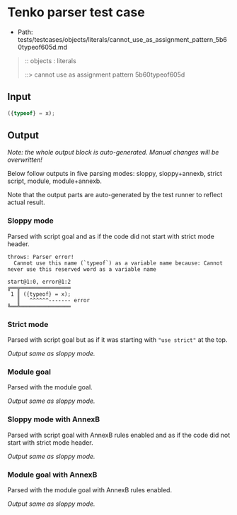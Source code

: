 # Tenko parser test case

- Path: tests/testcases/objects/literals/cannot_use_as_assignment_pattern_5b60typeof605d.md

> :: objects : literals
>
> ::> cannot use as assignment pattern 5b60typeof605d

## Input

`````js
({typeof} = x);
`````

## Output

_Note: the whole output block is auto-generated. Manual changes will be overwritten!_

Below follow outputs in five parsing modes: sloppy, sloppy+annexb, strict script, module, module+annexb.

Note that the output parts are auto-generated by the test runner to reflect actual result.

### Sloppy mode

Parsed with script goal and as if the code did not start with strict mode header.

`````
throws: Parser error!
  Cannot use this name (`typeof`) as a variable name because: Cannot never use this reserved word as a variable name

start@1:0, error@1:2
╔══╦════════════════
 1 ║ ({typeof} = x);
   ║   ^^^^^^------- error
╚══╩════════════════

`````

### Strict mode

Parsed with script goal but as if it was starting with `"use strict"` at the top.

_Output same as sloppy mode._

### Module goal

Parsed with the module goal.

_Output same as sloppy mode._

### Sloppy mode with AnnexB

Parsed with script goal with AnnexB rules enabled and as if the code did not start with strict mode header.

_Output same as sloppy mode._

### Module goal with AnnexB

Parsed with the module goal with AnnexB rules enabled.

_Output same as sloppy mode._
